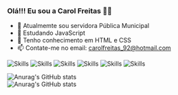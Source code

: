 ### Olá!!! Eu sou a Carol Freitas 👋🚀


- 🔭 Atualmemte sou servidora Pública Municipal
- 🌱 Estudando JavaScript 
- 🌱 Tenho conhecimento em HTML e CSS
- 📫 Contate-me no email: carolfreitas_92@hotmail.com


 
![Skills](https://img.shields.io/badge/HTML5-E34F26?style=for-the-badge&logo=html5&logoColor=white)
![Skills](https://img.shields.io/badge/CSS3-1572B6?style=for-the-badge&logo=css3&logoColor=white)
![Skills](https://img.shields.io/badge/JavaScript-323330?style=for-the-badge&logo=javascript&logoColor=F7DF1E)
![Skills](https://img.shields.io/badge/Bootstrap-563D7C?style=for-the-badge&logo=bootstrap&logoColor=white)
![Skills](https://img.shields.io/badge/React-20232A?style=for-the-badge&logo=react&logoColor=61DAFB)
![Skills](https://img.shields.io/badge/Python-14354C?style=for-the-badge&logo=python&logoColor=white)


![Anurag's GitHub stats](	https://github-readme-stats.vercel.app/api?username=carolinefreitasalegre&theme=blue-green)
<br>
![Anurag's GitHub stats](https://github-readme-stats.vercel.app/api/top-langs/?username=carolinefreitasalegre&theme=blue-green)
